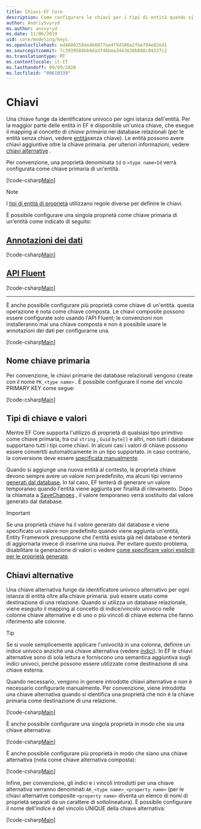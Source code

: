 ```yaml
---
title: Chiavi-EF Core
description: Come configurare le chiavi per i tipi di entità quando si usa Entity Framework Core
author: AndriySvyryd
ms.author: ansvyryd
ms.date: 11/06/2019
uid: core/modeling/keys
ms.openlocfilehash: ed4600258de460877ee4f94586a2fbe794e82ed1
ms.sourcegitcommit: 7c3939504bb9da3f46bea3443638b808c04227c2
ms.translationtype: MT
ms.contentlocale: it-IT
ms.lasthandoff: 09/09/2020
ms.locfileid: "89619339"
---
```

# <a name="keys"></a>Chiavi

Una chiave funge da identificatore univoco per ogni istanza dell'entità. Per la maggior parte delle entità in EF è disponibile un'unica chiave, che esegue il mapping al concetto di *chiave primaria* nei database relazionali (per le entità senza chiavi, vedere [entità](xref:core/modeling/keyless-entity-types)senza chiave). Le entità possono avere chiavi aggiuntive oltre la chiave primaria. per ulteriori informazioni, vedere [chiavi alternative](#alternate-keys) .

Per convenzione, una proprietà denominata `Id` o `<type name>Id` verrà configurata come chiave primaria di un'entità.

[!code-csharp[Main](../../../samples/core/Modeling/Conventions/KeyId.cs?name=KeyId&highlight=3,11)]

> [!NOTE]
> I [tipi di entità di proprietà](xref:core/modeling/owned-entities) utilizzano regole diverse per definire le chiavi.

È possibile configurare una singola proprietà come chiave primaria di un'entità come indicato di seguito:

## <a name="data-annotations"></a>[Annotazioni dei dati](#tab/data-annotations)

[!code-csharp[Main](../../../samples/core/Modeling/DataAnnotations/KeySingle.cs?name=KeySingle&highlight=3)]

## <a name="fluent-api"></a>[API Fluent](#tab/fluent-api)

[!code-csharp[Main](../../../samples/core/Modeling/FluentAPI/KeySingle.cs?name=KeySingle&highlight=4)]

***

È anche possibile configurare più proprietà come chiave di un'entità. questa operazione è nota come chiave composta. Le chiavi composite possono essere configurate solo usando l'API Fluent; le convenzioni non installeranno mai una chiave composta e non è possibile usare le annotazioni dei dati per configurarne una.

[!code-csharp[Main](../../../samples/core/Modeling/FluentAPI/KeyComposite.cs?name=KeyComposite&highlight=4)]

## <a name="primary-key-name"></a>Nome chiave primaria

Per convenzione, le chiavi primarie dei database relazionali vengono create con il nome `PK_<type name>` . È possibile configurare il nome del vincolo PRIMARY KEY come segue:

[!code-csharp[Main](../../../samples/core/Modeling/FluentAPI/KeyName.cs?name=KeyName&highlight=5)]

## <a name="key-types-and-values"></a>Tipi di chiave e valori

Mentre EF Core supporta l'utilizzo di proprietà di qualsiasi tipo primitivo come chiave primaria, tra cui `string` , `Guid` `byte[]` e altri, non tutti i database supportano tutti i tipi come chiavi. In alcuni casi i valori di chiave possono essere convertiti automaticamente in un tipo supportato. in caso contrario, la conversione deve essere [specificata manualmente](xref:core/modeling/value-conversions).

Quando si aggiunge una nuova entità al contesto, le proprietà chiave devono sempre avere un valore non predefinito, ma alcuni tipi verranno [generati dal database](xref:core/modeling/generated-properties). In tal caso, EF tenterà di generare un valore temporaneo quando l'entità viene aggiunta per finalità di rilevamento. Dopo la chiamata a [SaveChanges](/dotnet/api/Microsoft.EntityFrameworkCore.DbContext.SaveChanges) , il valore temporaneo verrà sostituito dal valore generato dal database.

> [!Important]
> Se una proprietà chiave ha il valore generato dal database e viene specificato un valore non predefinito quando viene aggiunta un'entità, Entity Framework presuppone che l'entità esista già nel database e tenterà di aggiornarla invece di inserirne una nuova. Per evitare questo problema, disabilitare la generazione di valori o vedere [come specificare valori espliciti per le proprietà generate](xref:core/saving/explicit-values-generated-properties).

## <a name="alternate-keys"></a>Chiavi alternative

Una chiave alternativa funge da identificatore univoco alternativo per ogni istanza di entità oltre alla chiave primaria. può essere usato come destinazione di una relazione. Quando si utilizza un database relazionale, viene eseguito il mapping al concetto di indice/vincolo univoco nelle colonne chiave alternative e di uno o più vincoli di chiave esterna che fanno riferimento alle colonne.

> [!TIP]
> Se si vuole semplicemente applicare l'univocità in una colonna, definire un indice univoco anziché una chiave alternativa (vedere [indici](xref:core/modeling/indexes)). In EF le chiavi alternative sono di sola lettura e forniscono una semantica aggiuntiva sugli indici univoci, perché possono essere utilizzate come destinazione di una chiave esterna.

Quando necessario, vengono in genere introdotte chiavi alternative e non è necessario configurarle manualmente. Per convenzione, viene introdotta una chiave alternativa quando si identifica una proprietà che non è la chiave primaria come destinazione di una relazione.

[!code-csharp[Main](../../../samples/core/Modeling/Conventions/AlternateKey.cs?name=AlternateKey&highlight=12)]

È anche possibile configurare una singola proprietà in modo che sia una chiave alternativa:

[!code-csharp[Main](../../../samples/core/Modeling/FluentAPI/AlternateKeySingle.cs?name=AlternateKeySingle&highlight=4)]

È anche possibile configurare più proprietà in modo che siano una chiave alternativa (nota come chiave alternativa composta):

[!code-csharp[Main](../../../samples/core/Modeling/FluentAPI/AlternateKeyComposite.cs?name=AlternateKeyComposite&highlight=4)]

Infine, per convenzione, gli indici e i vincoli introdotti per una chiave alternativa verranno denominati `AK_<type name>_<property name>` (per le chiavi alternative composite `<property name>` diventa un elenco di nomi di proprietà separati da un carattere di sottolineatura). È possibile configurare il nome dell'indice e del vincolo UNIQUE della chiave alternativa:

[!code-csharp[Main](../../../samples/core/Modeling/FluentAPI/AlternateKeyName.cs?name=AlternateKeyName&highlight=5)]
